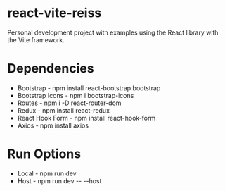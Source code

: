 # react-vite-reiss
Personal development project with examples using the React library with the Vite framework.

# Dependencies
+ Bootstrap       - npm install react-bootstrap bootstrap
+ Bootstrap Icons - npm i bootstrap-icons
+ Routes          - npm i -D react-router-dom
+ Redux           - npm install react-redux
+ React Hook Form -  npm install react-hook-form
+ Axios           - npm install axios

# Run Options
+ Local - npm run dev
+ Host  - npm run dev -- --host